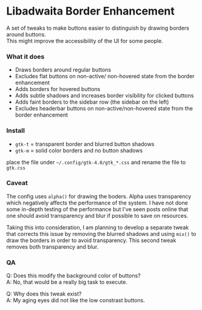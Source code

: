 # Libadwaita Border Enhancement

A set of tweaks to make buttons easier to distinguish by drawing borders around buttons.\
This might improve the accessibility of the UI for some people.

### What it does
- Draws borders around regular buttons
- Excludes flat buttons on non-active/ non-hovered state from the border enhancement
- Adds borders for hovered buttons
- Adds subtle shadows and increases border visibility for clicked buttons
- Adds faint borders to the sidebar row (the sidebar on the left)
- Excludes headerbar buttons on non-active/non-hovered state from the border enhancement

### Install
- `gtk-t` = transparent border and blurred button shadows
- `gtk-m` = solid color borders and no button shadows

place the file under `~/.config/gtk-4.0/gtk_*.css` and rename the file to `gtk.css`

### Caveat
The config uses `alpha()` for drawing the boders. Alpha uses transparency which negatively affects the performance of the system. I have not done some in-depth testing of the performance but I've seen posts online that one should avoid transparency and blur if possible to save on resources.

Taking this into consideration, I am planning to develop a separate tweak that corrects this issue by removing the blurred shadows and using `mix()` to draw the borders in order to avoid transparency. This second tweak removes both transparency and blur.

### QA

Q: Does this modify the background color of buttons?\
A: No, that would be a really big task to execute.

Q: Why does this tweak exist?\
A: My aging eyes did not like the low constrast buttons.
